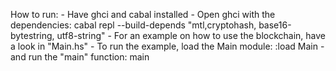 How to run:
    - Have ghci and cabal installed
    - Open ghci with the dependencies: cabal repl --build-depends "mtl,cryptohash, base16-bytestring, utf8-string"
    - For an example on how to use the blockchain, have a look in "Main.hs"
    - To run the example, load the Main module: :load Main
    - and run the "main" function: main 